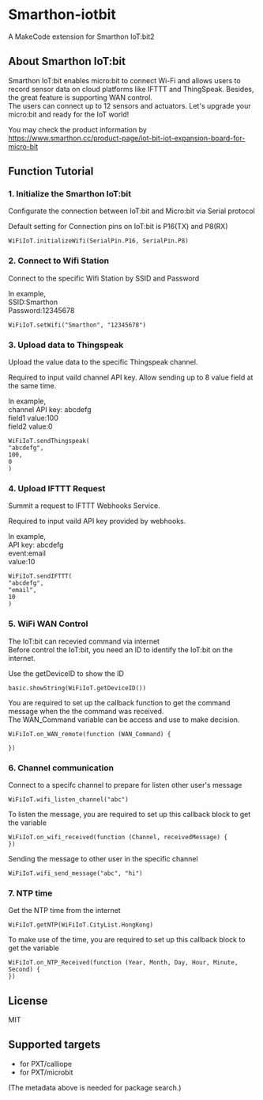 # Smarthon-iotbit
A MakeCode extension for Smarthon IoT:bit2

## About Smarthon IoT:bit
Smarthon IoT:bit enables micro:bit to connect Wi-Fi and allows users to record sensor data on cloud platforms like IFTTT and ThingSpeak. Besides, the great feature is supporting WAN control.<BR>The users can connect up to 12 sensors and actuators. Let's upgrade your micro:bit and ready for the IoT world!<P>
You may check the product information by https://www.smarthon.cc/product-page/iot-bit-iot-expansion-board-for-micro-bit

## Function Tutorial 

### 1. Initialize the Smarthon IoT:bit
Configurate the connection between IoT:bit and Micro:bit via Serial protocol<P>
Default setting for Connection pins on IoT:bit is P16(TX) and P8(RX)<P>
                                                                       
```block
WiFiIoT.initializeWifi(SerialPin.P16, SerialPin.P8)
```
### 2. Connect to Wifi Station
Connect to the specific Wifi Station by SSID and Password<P>
In example,<BR>
SSID:Smarthon<BR>
Password:12345678<BR>
```block
WiFiIoT.setWifi("Smarthon", "12345678")
```

### 3. Upload data to Thingspeak
Upload the value data to the specific Thingspeak channel.<P>
Required to input vaild channel API key. Allow sending up to 8 value field at the same time.<P>
In example,<BR>
channel API key: abcdefg<BR>
field1 value:100<BR>
field2 value:0<BR>
```block
WiFiIoT.sendThingspeak(
"abcdefg",
100,
0
)
```

### 4. Upload IFTTT Request 
Summit a request to IFTTT Webhooks Service.<P>
Required to input vaild API key provided by webhooks. <P>
In example,<BR>
API key: abcdefg<BR>
event:email<BR>
value:10<BR>

```block
WiFiIoT.sendIFTTT(
"abcdefg",
"email",
10
)
```

### 5. WiFi WAN Control
The IoT:bit can recevied command via internet<BR>
Before control the IoT:bit, you need an ID to identify the IoT:bit on the internet.<P>
Use the getDeviceID to show the ID<BR>
```block
basic.showString(WiFiIoT.getDeviceID())
```
You are required to set up the callback function to get the command message when the the command was received.<BR>
The WAN_Command variable can be access and use to make decision.<BR>

```block
WiFiIoT.on_WAN_remote(function (WAN_Command) {
	
})
```

### 6. Channel communication
Connect to a specifc channel to prepare for listen other user's message<P>
  
```block
WiFiIoT.wifi_listen_channel("abc")
```

To listen the message, you are required to set up this callback block to get the variable<P>
  
```block
WiFiIoT.on_wifi_received(function (Channel, receivedMessage) {
})
```

Sending the message to other user in the specific channel<P>
  
```block
WiFiIoT.wifi_send_message("abc", "hi")
```


### 7. NTP time
Get the NTP time from the internet<P>
  
```block
WiFiIoT.getNTP(WiFiIoT.CityList.HongKong)
```

To make use of the time, you are required to set up this callback block to get the variable <P>
  
```block
WiFiIoT.on_NTP_Received(function (Year, Month, Day, Hour, Minute, Second) {
})
```



## License

MIT

## Supported targets

* for PXT/calliope
* for PXT/microbit

(The metadata above is needed for package search.)
